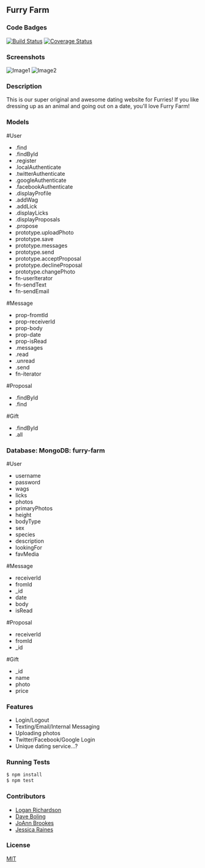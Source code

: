 ## Furry Farm
### Code Badges
[![Build Status](https://travis-ci.org/GLoganDR/furry-farm.svg)](https://travis-ci.org/GLoganDR/furry-farm)
[![Coverage Status](https://coveralls.io/repos/GLoganDR/furry-farm/badge.png)](https://coveralls.io/r/GLoganDR/furry-farm)

### Screenshots
![Image1](https://raw.githubusercontent.com/kadowki/furry-farm/master/docs/screenshots/sn1.png)
![Image2](https://raw.githubusercontent.com/kadowki/furry-farm/master/docs/screenshots/sn2.png)

### Description
This is our super original and awesome dating website for Furries! If you like dressing up as an animal and going out on a date, you'll love Furry Farm!

### Models
#User
- .find
- .findById
- .register
- .localAuthenticate
- .twitterAuthenticate
- .googleAuthenticate
- .facebookAuthenticate
- .displayProfile
- .addWag
- .addLick
- .displayLicks 
- .displayProposals
- .propose 
- prototype.uploadPhoto
- prototype.save
- prototype.messages
- prototype.send
- prototype.acceptProposal
- prototype.declineProposal
- prototype.changePhoto
- fn-userIterator
- fn-sendText
- fn-sendEmail


#Message
- prop-fromtId
- prop-receiverId
- prop-body
- prop-date
- prop-isRead
- .messages
- .read
- .unread
- .send
- fn-iterator


#Proposal
- .findById
- .find


#Gift
- .findById
- .all

### Database: MongoDB: furry-farm

#User
- username
- password
- wags
- licks
- photos
- primaryPhotos
- height
- bodyType
- sex
- species
- description
- lookingFor
- favMedia

#Message
- receiverId
- fromId
- _id
- date
- body
- isRead

#Proposal
- receiverId
- fromId
- _id

#Gift
- _id
- name
- photo
- price

### Features
- Login/Logout
- Texting/Email/Internal Messaging
- Uploading photos
- Twitter/Facebook/Google Login
- Unique dating service...?

### Running Tests
```bash
$ npm install
$ npm test
```

### Contributors
- [Logan Richardson](https://github.com/GLoganDR)
- [Dave Boling](https://github.com/kadowki)
- [JoAnn Brookes](https://github.com/jbrooks036)
- [Jessica Raines](https://github.com/jessicafraines)

### License
[MIT](LICENSE)

